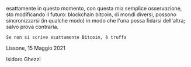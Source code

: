 esattamente in questo momento, con questa mia semplice osservazione, sto modificando il futuro: blockchain bitcoin, di mondi diversi, possono sincronizzarsi (in qualche modo) in modo che l'una possa fidarsi dell'altra; salvo prova contraria.

`Se non si scrive esattamente Bitcoin, è truffa`

Lissone, 15 Maggio 2021

Isidoro Ghezzi

